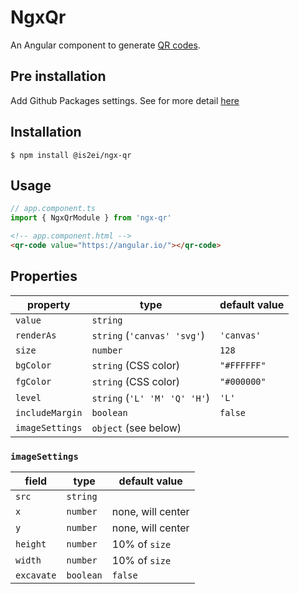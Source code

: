 # NgxQr

An Angular component to generate [QR codes](https://en.wikipedia.org/wiki/QR_code).

## Pre installation

Add Github Packages settings.
See for more detail [here](https://help.github.com/en/github/managing-packages-with-github-packages/configuring-npm-for-use-with-github-packages#installing-a-package)


## Installation

```
$ npm install @is2ei/ngx-qr
```

## Usage

```typescript
// app.component.ts
import { NgxQrModule } from 'ngx-qr'
```

```html
<!-- app.component.html -->
<qr-code value="https://angular.io/"></qr-code>
```

## Properties

property  | type                 | default value
----------|----------------------|--------------
`value`   | `string`             |
`renderAs`| `string` (`'canvas' 'svg'`) | `'canvas'`
`size`    | `number`             | `128`
`bgColor` | `string` (CSS color) | `"#FFFFFF"`
`fgColor` | `string` (CSS color) | `"#000000"`
`level`   | `string` (`'L' 'M' 'Q' 'H'`)            | `'L'`
`includeMargin` | `boolean`      | `false`
`imageSettings` | `object` (see below) |

### `imageSettings`

field      | type                 | default value
-----------|----------------------|--------------
`src`      | `string`             |
`x`        | `number`             | none, will center
`y`        | `number`             | none, will center
`height`   | `number`             | 10% of `size`
`width`    | `number`             | 10% of `size`
`excavate` | `boolean`            | `false`
